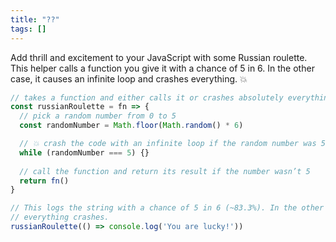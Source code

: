 ```yaml
---
title: "??"
tags: []
---
```

Add thrill and excitement to your JavaScript with some Russian roulette. This helper calls a function you give it with a chance of 5 in 6. In the other case, it causes an infinite loop and crashes everything. 💥

```js
// takes a function and either calls it or crashes absolutely everything
const russianRoulette = fn => {
  // pick a random number from 0 to 5
  const randomNumber = Math.floor(Math.random() * 6)

  // 💥 crash the code with an infinite loop if the random number was 5
  while (randomNumber === 5) {}
  
  // call the function and return its result if the number wasn’t 5
  return fn()
}

// This logs the string with a chance of 5 in 6 (~83.3%). In the other case,
// everything crashes.
russianRoulette(() => console.log('You are lucky!'))
```
